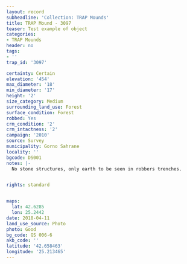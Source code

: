 ```yaml
---
layout: record
subheadline: 'Collection: TRAP Mounds'
title: TRAP Mound - 3097
teaser: Test example of object
categories:
- TRAP Mounds
header: no
tags:
- ''
trap_id: '3097'

certainty: Certain
elevation: '454'
max_diameter: '18'
min_diameter: '17'
height: '2'
size_category: Medium
surrounding_land_use: Forest
surface_condition: Forest
robbed: Yes
crm_condition: '2'
crm_intactness: '2'
campaign: '2010'
source: Survey
municipality: Gorno Sahrane
locality: ''
bgcode: DS001
notes: |-
  No stone structures, only earth to be seen in robbers trenches.


rights: standard


maps:
  lat: 42.6285
  lon: 25.2442
date: 2018-04-11
land_use_source: Photo
photo: Good
bg_code: GS 006-6
akb_code: ''
latitude: '42.658463'
longitude: '25.213465'
---
```

